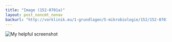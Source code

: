```yaml
---
title: "Image (152-0701a)"
layout: post_noncmt_nonav
backurl: "http://vorklinik.eu/1-grundlagen/5-mikrobiologie/152/152-0701a-hiv-retrovirus"
---
```


![My helpful screenshot](https://raw.githubusercontent.com/Vorklinik/Files/master/IMG_20170518.jpg)

